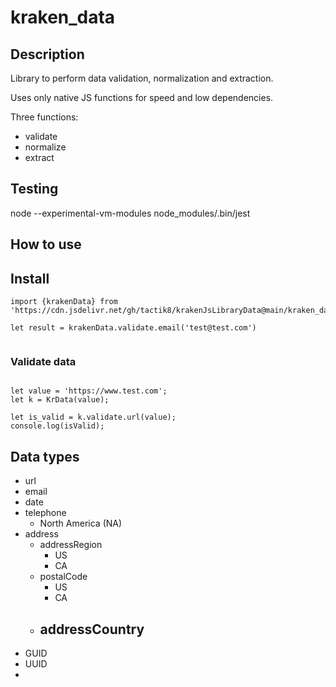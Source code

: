 # kraken_data

## Description
Library to perform data validation, normalization and extraction.

Uses only native JS functions for speed and low dependencies.

Three functions:
- validate
- normalize
- extract


## Testing

node --experimental-vm-modules node_modules/.bin/jest

## How to use

## Install
```
import {krakenData} from 'https://cdn.jsdelivr.net/gh/tactik8/krakenJsLibraryData@main/kraken_data/kraken_data.js';

let result = krakenData.validate.email('test@test.com')


```


### Validate data
```

let value = 'https://www.test.com'; 
let k = KrData(value);

let is_valid = k.validate.url(value);
console.log(isValid);

```

## Data types
- url
- email
- date
- telephone
    - North America (NA)
- address
    - addressRegion
        - US
        - CA
    - postalCode
        - US
        - CA
    - addressCountry
        - 
- GUID
- UUID
- 
